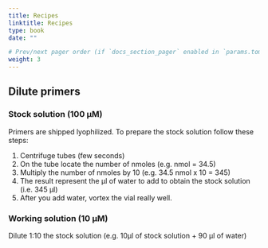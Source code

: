 ```yaml
---
title: Recipes
linktitle: Recipes
type: book
date: ""

# Prev/next pager order (if `docs_section_pager` enabled in `params.toml`)
weight: 3
---
```




## Dilute primers

### Stock solution (100 µM)

Primers are shipped lyophilized. To prepare the stock solution follow these steps:

1. Centrifuge tubes (few seconds)
2. On the tube locate the number of nmoles (e.g. nmol = 34.5)
3. Multiply the number of nmoles by 10 (e.g. 34.5 nmol x 10 = 345)
4. The result represent the µl of water to add to obtain the stock solution (i.e. 345 µl)
5. After you add water, vortex the vial really well.



### Working solution (10 µM)

Dilute 1:10 the stock solution (e.g. 10µl of stock solution + 90 µl of water)